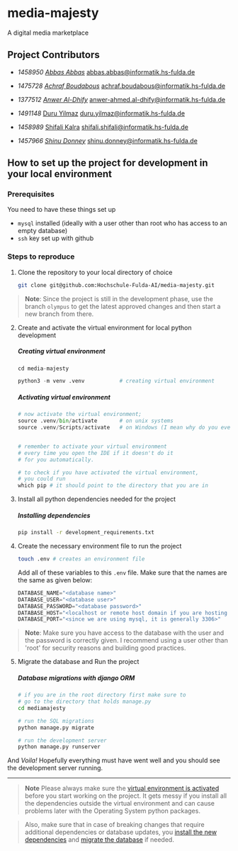 # media-majesty
A digital media marketplace


## Project Contributors

- _1458950_
_[Abbas Abbas](https://github.com/AbbasRabbani)_
[abbas.abbas@informatik.hs-fulda.de](mailto:abbas.abbas@informatik.hs-fulda.de)

- _1475728_
_[Achraf Boudabous](https://github.com/BoudabousAchraf)_
[achraf.boudabous@informatik.hs-fulda.de](mailto:achraf.boudabous@informatik.hs-fulda.de)

- _1377512_
_[Anwer Al-Dhify](https://github.com/AnwerHSFulda)_
[anwer-ahmed.al-dhify@informatik.hs-fulda.de](mailto:anwer-ahmed.al-dhify@informatik.hs-fulda.de)

- _1491148_
[Duru Yilmaz](https://github.com/dyilmaz03)
[duru.yilmaz@informatik.hs-fulda.de](mailto:duru.yilmaz@informatik.hs-fulda.de)

- _1458989_
[Shifali Kalra](https://github.com/shifalikalra)
[shifali.shifali@informatik.hs-fulda.de](mailto:shifali.shifali@informatik.hs-fulda.de)

- _1457966_
_[Shinu Donney](https://github.com/7ze)_
[shinu.donney@informatik.hs-fulda.de](mailto:shinu.donney@informatik.hs-fulda.de)


## How to set up the project for development in your local environment

### Prerequisites


You need to have these things set up

- `mysql` installed (ideally with a user other than root who has access to an empty database)
- `ssh` key set up with github


### Steps to reproduce

1. Clone the repository to your local directory of choice

    ```bash
    git clone git@github.com:Hochschule-Fulda-AI/media-majesty.git
    ```

> **Note**:
> Since the project is still in the development phase, use the branch `olympus`
> to get the latest approved changes and then start a new branch from there.

2. Create and activate the virtual environment for local python development

    ##### Creating virtual environment

    ```python
    cd media-majesty

    python3 -m venv .venv           # creating virtual environment 
    ```

    ##### Activating virtual environment

    ```python
    # now activate the virtual environment;
    source .venv/bin/activate       # on unix systems
    source .venv/Scripts/activate   # on Windows (I mean why do you even use Windows really?)


    # remember to activate your virtual environment
    # every time you open the IDE if it doesn't do it
    # for you automatically.

    # to check if you have activated the virtual environment, 
    # you could run 
    which pip # it should point to the directory that you are in
    ```

3. Install all python dependencies needed for the project

    ##### Installing dependencies
    ```bash
    pip install -r development_requirements.txt 
    ```

4. Create the necessary environment file to run the project

    ```bash
    touch .env # creates an environment file
    ```

    Add all of these variables to this `.env` file. Make sure that
    the names are the same as given below:

    ```python
    DATABASE_NAME="<database name>"
    DATABASE_USER="<database user>"
    DATABASE_PASSWORD="<database password>"
    DATABASE_HOST="<localhost or remote host domain if you are hosting one>"
    DATABASE_PORT="<since we are using mysql, it is generally 3306>"
    ```

> **Note**:
> Make sure you have access to the database with the user and the password
> is correctly given. I recommend using a user other than 'root' for security
> reasons and building good practices.

5. Migrate the database and Run the project

    ##### Database migrations with django ORM

    ```bash
    # if you are in the root directory first make sure to 
    # go to the directory that holds manage.py 
    cd mediamajesty

    # run the SQL migrations
    python manage.py migrate 

    # run the development server
    python manage.py runserver
    ```

And _Voila!_ Hopefully everything must have went well and you should see the 
development server running.

---

> **Note**
> Please always make sure the [virtual environment is
> activated](#activating-virtual-environment) before you start working on the
> project. It gets messy if you install all the dependencies outside the
> virtual environment and can cause problems later with the Operating System
> python packages.

> Also, make sure that in case of breaking changes that require additional
> dependencies or database updates, you [install the new
> dependencies](#installing-dependencies) and [migrate the
> database](#database-migrations-with-django-orm) if needed.
